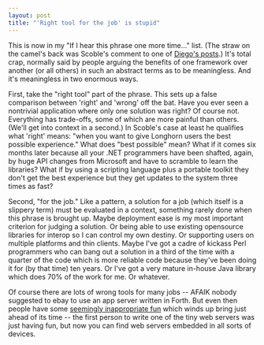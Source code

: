 ```yaml
---
layout: post
title: "'Right tool for the job' is stupid"
---
```




This is now in my "If I hear this phrase one more time..." list. (The straw on the camel's back was Scoble's comment to one of <a href="http://www.dynamicobjects.com/d2r/archives/002453.html">Diego's posts</a>.) It's total crap, normally said by people arguing the benefits of one framework over another (or all others) in such an abstract terms as to be meaningless. And it's meaningless in two enormous ways.

<p>First, take the "right tool" part of the phrase. This sets up a false comparison between 'right' and 'wrong' off the bat. Have you ever seen a nontrivial application where only one solution was right? Of course not. Everything has trade-offs, some of which are more painful than others. (We'll get into context in a second.) In Scoble's case at least he qualifies what 'right' means: "when you want to give Longhorn users the best possible experience." What does "best possible" mean? What if it comes six months later because all your .NET programmers have been shafted, again, by huge API changes from Microsoft and have to scramble to learn the libraries? What if by using a scripting language plus a portable toolkit they don't get the best experience but they get updates to the system three times as fast?</p>

<p>Second, "for the job." Like a pattern, a solution for a job (which itself is a slippery term) must be evaluated in a context, something rarely done when this phrase is brought up. Maybe deployment ease is my most important criterion for judging a solution. Or being able to use existing opensource libraries for interop so I can control my own destiny. Or supporting users on multiple platforms and thin clients. Maybe I've got a cadre of kickass Perl programmers who can bang out a solution in a third of the time with a quarter of the code which is more reliable code because they've been doing it for (by that time) ten years. Or I've got a very mature in-house Java library which does 70% of the work for me. Or whatever.</p>

<p>Of course there are lots of wrong tools for many jobs -- AFAIK nobody suggested to ebay to use an app server written in Forth. But even then people have some <a href="/2003/11/02/having_fun_is_sometimes_pushing_the_envelope.html">seemingly inappropriate fun</a> which winds up bring just ahead of its time -- the first person to write one of the tiny web servers was just having fun, but now you can find web servers embedded in all sorts of devices.</p>




